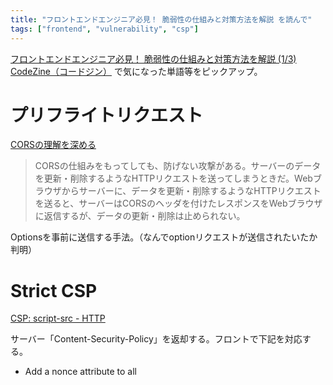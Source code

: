 ```yaml
---
title: "フロントエンドエンジニア必見！ 脆弱性の仕組みと対策方法を解説 を読んで"
tags: ["frontend", "vulnerability", "csp"]
---
```


[フロントエンドエンジニア必見！ 脆弱性の仕組みと対策方法を解説 (1/3) CodeZine（コードジン）](https://codezine.jp/article/detail/17841) で気になった単語等をピックアップ。

# プリフライトリクエスト
[CORSの理解を深める](https://zenn.dev/riko/articles/cors_deepen_understanding)

> CORSの仕組みをもってしても、防げない攻撃がある。サーバーのデータを更新・削除するようなHTTPリクエストを送ってしまうときだ。Webブラウザからサーバーに、データを更新・削除するようなHTTPリクエストを送ると、サーバーはCORSのヘッダを付けたレスポンスをWebブラウザに返信するが、データの更新・削除は止められない。

Optionsを事前に送信する手法。（なんでoptionリクエストが送信されたいたか判明）

# Strict CSP
[CSP: script-src - HTTP](https://developer.mozilla.org/en-US/docs/Web/HTTP/Headers/Content-Security-Policy/script-src)

サーバー「Content-Security-Policy」を返却する。フロントで下記を対応する。

* Add a nonce attribute to all <script> elements. Some template systems can do this automatically.
* Refactor any markup with inline event handlers (onclick, etc.) and javascript: URIs (details).
* For every page load, generate a new nonce, pass it the to the template system, and use the same value in the policy.

# よもやま
nonceの意味がBritishだと過激
> 〈英俗〉性的異常者、強姦犯人、幼児に性的いたずらをした犯罪者
> 〈米俗〉ナンセンス、たわ言、くだらない［ばかげた］話［こと］